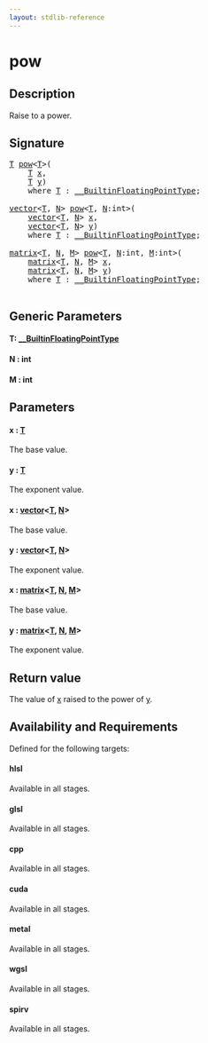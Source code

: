 ```yaml
---
layout: stdlib-reference
---
```


# pow

## Description

Raise to a power.



## Signature 

<pre>
<a href="pow.md#typeparam-T" class="code_type">T</a> <a href="pow.md">pow</a>&lt;<a href="pow.md#typeparam-T" class="code_type">T</a>&gt;(
    <a href="pow.md#typeparam-T" class="code_type">T</a> <a href="pow.md#decl-x" class="code_param">x</a>,
    <a href="pow.md#typeparam-T" class="code_type">T</a> <a href="pow.md#decl-y" class="code_param">y</a>)
    <span class='code_keyword'>where</span> <a href="pow.md#typeparam-T" class="code_type">T</a> : <a href="../interfaces/0_builtinfloatingpointtype-029hm/index.md" class="code_type">__BuiltinFloatingPointType</a>;

<a href="../types/vector/index.md" class="code_type">vector</a>&lt;<a href="pow.md#typeparam-T" class="code_type">T</a>, <a href="pow.md#decl-N" class="code_var">N</a>&gt; <a href="pow.md">pow</a>&lt;<a href="pow.md#typeparam-T" class="code_type">T</a>, <a href="pow.md#decl-N" class="code_var">N</a>:<span class="code_keyword">int</span>&gt;(
    <a href="../types/vector/index.md" class="code_type">vector</a>&lt;<a href="pow.md#typeparam-T" class="code_type">T</a>, <a href="pow.md#decl-N" class="code_var">N</a>&gt; <a href="pow.md#decl-x" class="code_param">x</a>,
    <a href="../types/vector/index.md" class="code_type">vector</a>&lt;<a href="pow.md#typeparam-T" class="code_type">T</a>, <a href="pow.md#decl-N" class="code_var">N</a>&gt; <a href="pow.md#decl-y" class="code_param">y</a>)
    <span class='code_keyword'>where</span> <a href="pow.md#typeparam-T" class="code_type">T</a> : <a href="../interfaces/0_builtinfloatingpointtype-029hm/index.md" class="code_type">__BuiltinFloatingPointType</a>;

<a href="../types/matrix/index.md" class="code_type">matrix</a>&lt;<a href="pow.md#typeparam-T" class="code_type">T</a>, <a href="pow.md#decl-N" class="code_var">N</a>, <a href="pow.md#decl-M" class="code_var">M</a>&gt; <a href="pow.md">pow</a>&lt;<a href="pow.md#typeparam-T" class="code_type">T</a>, <a href="pow.md#decl-N" class="code_var">N</a>:<span class="code_keyword">int</span>, <a href="pow.md#decl-M" class="code_var">M</a>:<span class="code_keyword">int</span>&gt;(
    <a href="../types/matrix/index.md" class="code_type">matrix</a>&lt;<a href="pow.md#typeparam-T" class="code_type">T</a>, <a href="pow.md#decl-N" class="code_var">N</a>, <a href="pow.md#decl-M" class="code_var">M</a>&gt; <a href="pow.md#decl-x" class="code_param">x</a>,
    <a href="../types/matrix/index.md" class="code_type">matrix</a>&lt;<a href="pow.md#typeparam-T" class="code_type">T</a>, <a href="pow.md#decl-N" class="code_var">N</a>, <a href="pow.md#decl-M" class="code_var">M</a>&gt; <a href="pow.md#decl-y" class="code_param">y</a>)
    <span class='code_keyword'>where</span> <a href="pow.md#typeparam-T" class="code_type">T</a> : <a href="../interfaces/0_builtinfloatingpointtype-029hm/index.md" class="code_type">__BuiltinFloatingPointType</a>;

</pre>

## Generic Parameters

####  <a id="typeparam-T"></a>T: [\_\_BuiltinFloatingPointType](../interfaces/0_builtinfloatingpointtype-029hm/index.md)
####  <a id="decl-N"></a>N  : int
####  <a id="decl-M"></a>M  : int

## Parameters

####  <a id="decl-x"></a>x  : [T](pow.md#typeparam-T)
The base value.

####  <a id="decl-y"></a>y  : [T](pow.md#typeparam-T)
The exponent value.

####  <a id="decl-x"></a>x  : [vector](../types/vector/index.md)\<[T](../types/vector/index.md#typeparam-T), [N](../types/vector/index.md#decl-N)\>
The base value.

####  <a id="decl-y"></a>y  : [vector](../types/vector/index.md)\<[T](../types/vector/index.md#typeparam-T), [N](../types/vector/index.md#decl-N)\>
The exponent value.

####  <a id="decl-x"></a>x  : [matrix](../types/matrix/index.md)\<[T](../types/matrix/t-0.md), [N](../types/matrix/index.md#decl-N), [M](../types/matrix/index.md#decl-M)\>
The base value.

####  <a id="decl-y"></a>y  : [matrix](../types/matrix/index.md)\<[T](../types/matrix/t-0.md), [N](../types/matrix/index.md#decl-N), [M](../types/matrix/index.md#decl-M)\>
The exponent value.


## Return value
The value of <span class='code'><a href="pow.md#decl-x" class="code_param">x</a></span> raised to the power of <span class='code'><a href="pow.md#decl-y" class="code_param">y</a></span>.


## Availability and Requirements

Defined for the following targets:

#### hlsl
Available in all stages.

#### glsl
Available in all stages.

#### cpp
Available in all stages.

#### cuda
Available in all stages.

#### metal
Available in all stages.

#### wgsl
Available in all stages.

#### spirv
Available in all stages.




<script>
// Fix .md links to .html when on ReadTheDocs
if (window.location.hostname.includes('readthedocs') || 
    window.location.hostname.includes('rtfd.io')) {
  document.addEventListener('DOMContentLoaded', function() {
    const links = document.querySelectorAll('a');
    links.forEach(link => {
      if (link.getAttribute('href') && link.getAttribute('href').endsWith('.md')) {
        link.href = link.href.replace(/\.md($|#|\?)/, '.html$1');
      }
    });
  });
}
</script>
